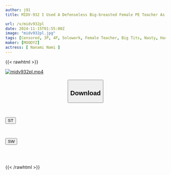 ```yaml
---
author: j91
title: MIDV-932 I Used A Defenseless Big-breasted Female PE Teacher As A Milk Toilet... Semen Bukkake Group Rape Gangbang Nanami Nami

url: /v/midv932pl
date: 2024-11-15T01:55:00Z
image: "midv932pl.jpg"
tags: [Censored, 3P, 4P, Solowork, Female Teacher, Big Tits, Nasty, Hardcore, (tag-censored)	]
maker: [MOODYZ]
actress: [ Nanami Nami ]
---
```



{{< rawhtml >}}

<div class="video" data-videoid="qDwBlKrrpbfZd1">
    <a href="javascript:;">
        <img src="/v/midv932pl/midv932pl.jpg" width="WIDTH" height="HEIGHT" alt="midv932pl.mp4" loading="lazy">
    </a>
</div>

<script type="text/javascript" src="https://j91.asia/asset/on-demand-st.js"></script>

<br>
  <link rel="stylesheet" href="https://j91.asia/asset/bs5.css">
  
  <center>
  <button class="btn btn-primary" type="button" data-bs-toggle="collapse" data-bs-target=".multi-collapse" aria-expanded="false" aria-controls="multiCollapseExample1 multiCollapseExample2"><h2>Download</h2></button></center>
</p>
<div class="row">
  <div class="col">
    <div class="collapse multi-collapse" id="multiCollapseExample1">
      <div class="card card-body">
	      	      <br>
<div class="buttons">  
<p><a href="/v/midv932pl/st.html" target="_blank"><button class="btn-hover color-3"><i class="fa fa-download"></i> ST</button></a></p></div>
    </div>
  </div>
</div>
  <div class="col">
    <div class="collapse multi-collapse" id="multiCollapseExample2">
      <div class="card card-body">
	      <br>
<div class="buttons">
<p><a href="/v/midv932pl/sw.html" target="_blank"><button class="btn-hover color-2"><i class="fa fa-download"></i> SW</button></a></p></div>
<br><br>
      </div>
    </div>
  </div>
</div>

{{< /rawhtml >}}